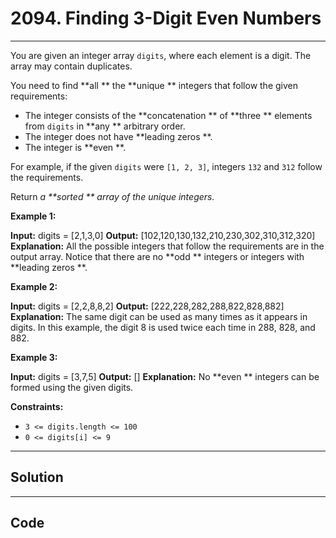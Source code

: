 # 2094. Finding 3-Digit Even Numbers

---

You are given an integer array `digits`, where each element is a digit. The array may contain duplicates.

You need to find **all ** the **unique ** integers that follow the given requirements:

  * The integer consists of the **concatenation ** of **three ** elements from `digits` in **any ** arbitrary order.
  * The integer does not have **leading zeros **.
  * The integer is **even **.



For example, if the given `digits` were `[1, 2, 3]`, integers `132` and `312` follow the requirements.

Return _a **sorted ** array of the unique integers._

 

**Example 1:**


**Input:** digits = [2,1,3,0]
**Output:** [102,120,130,132,210,230,302,310,312,320]
**Explanation:** All the possible integers that follow the requirements are in the output array. 
Notice that there are no **odd ** integers or integers with **leading zeros **.


**Example 2:**


**Input:** digits = [2,2,8,8,2]
**Output:** [222,228,282,288,822,828,882]
**Explanation:** The same digit can be used as many times as it appears in digits. 
In this example, the digit 8 is used twice each time in 288, 828, and 882. 


**Example 3:**


**Input:** digits = [3,7,5]
**Output:** []
**Explanation:** No **even ** integers can be formed using the given digits.


 

**Constraints:**

  * `3 <= digits.length <= 100`
  * `0 <= digits[i] <= 9`

---

## Solution



---

## Code
```python


```